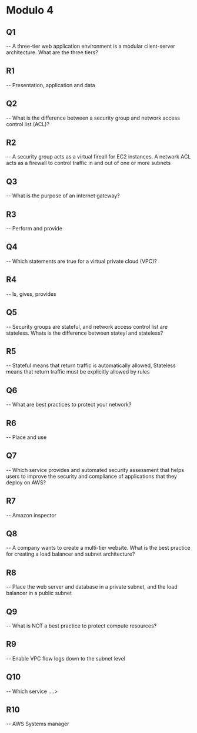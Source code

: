 # Modulo 4

## Q1

-- A three-tier web application environment is a modular client-server architecture. What are the three tiers?

## R1

-- Presentation, application and data

## Q2

-- What is the difference between a security group and network access control list (ACL)?

## R2

-- A security group acts as a virtual fireall for EC2 instances. A network ACL acts as a firewall to control traffic in and out of one or more subnets

## Q3

-- What is the purpose of an internet gateway?

## R3

-- Perform and provide

## Q4

-- Which statements are true for a virtual private cloud (VPC)?

## R4

-- Is, gives, provides

## Q5

-- Security groups are stateful, and network access control list are stateless. Whats is the difference between stateyl and stateless?

## R5

-- Stateful means that return traffic is automatically allowed, Stateless means that return traffic must be explicitly allowed by rules

## Q6

-- What are best practices to protect your network?

## R6

-- Place and use

## Q7

-- Which service provides and automated security assessment that helps users to improve the security and compliance of applications that they deploy on AWS?

## R7

-- Amazon inspector

## Q8

-- A company wants to create a multi-tier website. What is the best practice for creating a load balancer and subnet architecture?

## R8

-- Place the web server and database in a private subnet, and the load balancer in a public subnet

## Q9

-- What is NOT a best practice to protect compute resources?

## R9

-- Enable VPC flow logs down to the subnet level

## Q10

-- Which service ....>

## R10

-- AWS Systems manager

